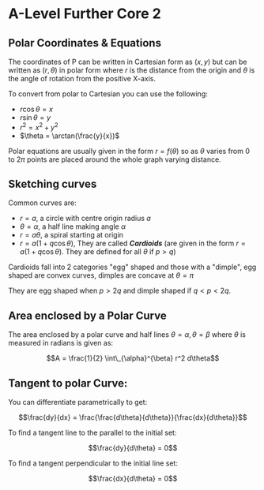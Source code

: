 # A-Level Further Core 2

## Polar Coordinates & Equations

The coordinates of P can be written in Cartesian form as $(x,y)$ but can be written as $(r,\theta)$ in polar form where $r$ is the distance from the origin and $\theta$ is the angle of rotation from the positive X-axis.

To convert from polar to Cartesian you can use the following:

* $r \cos\theta = x$
* $r \sin\theta = y$
* $r^2 = x^2 + y^2$
* $\theta = \arctan(\frac{y}{x})$

Polar equations are usually given in the form $r = f(\theta)$ so as $\theta$ varies from 0 to $2\pi$ points are placed around the whole graph varying distance.

## Sketching curves

Common curves are: 

* $r = a$, a circle with centre origin radius $a$ 
* $\theta = \alpha$, a half line making angle $\alpha$ 
* $r = a\theta$, a spiral starting at origin
* $r = a(1 + q \cos\theta)$, They are called ***Cardioids*** (are given in the form $r = a(1 + q \cos\theta)$. They are defined for all $\theta$ if $p > q$)

Cardioids fall into 2 categories "egg" shaped and those with a "dimple", egg shaped are convex curves, dimples are concave at $\theta = \pi$

They are egg shaped when $p > 2q$ and dimple shaped if $q < p < 2q$.

## Area enclosed by a Polar Curve

The area enclosed by a polar curve and half lines $\theta = \alpha, \theta = \beta$ where $\theta$ is measured in radians is given as:

$$A = \frac{1}{2} \int\_{\alpha}^{\beta} r^2 d\theta$$

## Tangent to polar Curve:

You can differentiate parametrically to get:

$$\frac{dy}{dx} = \frac{\frac{d\theta}{d\theta}}{\frac{dx}{d\theta}}$$

To find a tangent line to the parallel to the initial set:

$$\frac{dy}{d\theta} = 0$$

To find a tangent perpendicular to the initial line set:

$$\frac{dx}{d\theta} = 0$$

